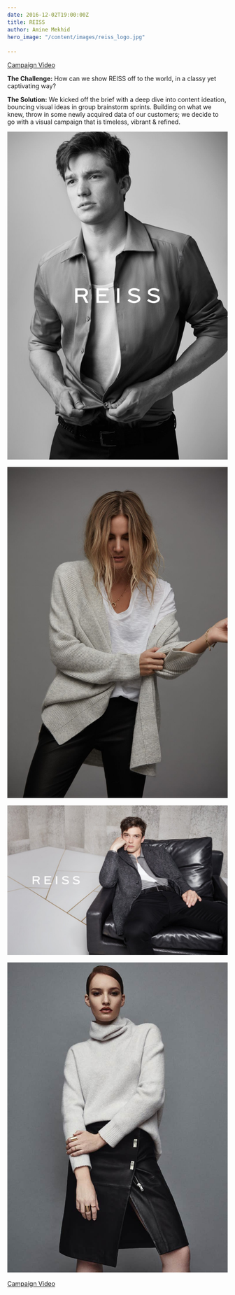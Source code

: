 ```yaml
---
date: 2016-12-02T19:00:00Z
title: REISS
author: Amine Mekhid
hero_image: "/content/images/reiss_logo.jpg"

---
```

[Campaign Video](https://www.youtube.com/watch?v=C7jt6442NjM "Campaign Video")

**The Challenge:** How can we show REISS off to the world, in a classy yet captivating way?

**The Solution:** We kicked off the brief with a deep dive into content ideation, bouncing visual ideas in group brainstorm sprints. Building on what we knew, throw in some newly acquired data of our customers; we decide to go with a visual campaign that is timeless, vibrant & refined.

![](/content/images/reiss10.jpg)

![](/content/images/reiss11.jpg)

![](/content/images/reiss12.jpg)

![](/content/images/reiss13.jpg)

[Campaign Video](https://www.youtube.com/watch?v=C7jt6442NjM "Campaign Video")